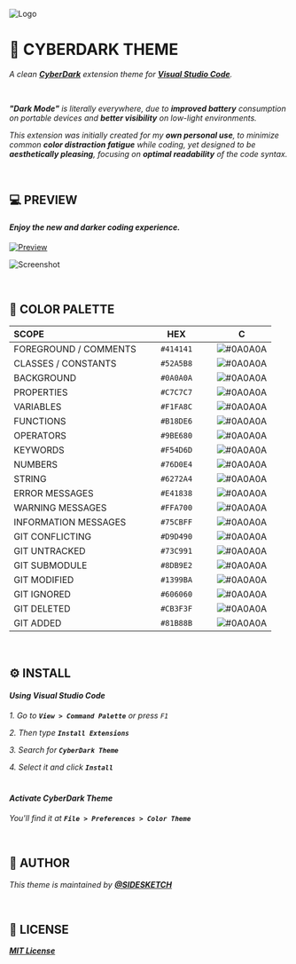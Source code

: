 
![Logo](https://i.imgur.com/qhmkbxu.png])


# 📱 **CYBERDARK THEME**

*A clean **[CyberDark](https://marketplace.visualstudio.com/items?itemName=SIDESKETCH.CYBERDARK-THEME&ssr=false#overview)** extension theme for **[Visual Studio Code](https://code.visualstudio.com/)**.*

 

***"Dark Mode"** is literally everywhere, due to **improved battery** consumption on portable devices and **better visibility** on low-light environments.*

*This extension was initially created for my **own personal use**, to minimize common **color distraction fatigue** while coding, yet designed to be **aesthetically pleasing**, focusing on **optimal readability** of the code syntax.*

 
## 💻 **PREVIEW**
#### *Enjoy the **new and darker** coding experience.*

[![Preview](https://img.shields.io/badge/CLICK%20TO%20PREVIEW%20THEME%20AT-VSCODE.DEV-E41838?style=for-the-badge&logo=visualstudiocode)](https://vscode.dev/theme/CYBERDARK-THEME)


![Screenshot](https://i.imgur.com/hv1Mn4s.png)

 
## 🎨 **COLOR PALETTE**

|**SCOPE**                 |     **HEX**     |**C**                                              |
|:-                        |:-:              |:-:                                                |
|FOREGROUND / COMMENTS     | `#414141`       |![#0A0A0A](https://placehold.co/5x5/414141/414141/)|
|CLASSES / CONSTANTS	   | `#52A5B8`       |![#0A0A0A](https://placehold.co/5x5/52A5B8/52A5B8/)|
|BACKGROUND		           | `#0A0A0A`       |![#0A0A0A](https://placehold.co/5x5/0A0A0A/0A0A0A/)|
|PROPERTIES		           | `#C7C7C7`       |![#0A0A0A](https://placehold.co/5x5/C7C7C7/C7C7C7/)|
|VARIABLES				   | `#F1FA8C`       |![#0A0A0A](https://placehold.co/5x5/F1FA8C/F1FA8C/)|
|FUNCTIONS		           | `#B18DE6`       |![#0A0A0A](https://placehold.co/5x5/B18DE6/B18DE6/)|
|OPERATORS				   | `#9BE680`       |![#0A0A0A](https://placehold.co/5x5/9BE680/9BE680/)|
|KEYWORDS				   | `#F54D6D`       |![#0A0A0A](https://placehold.co/5x5/F54D6D/F54D6D/)|
|NUMBERS				   | `#76D0E4`       |![#0A0A0A](https://placehold.co/5x5/76D0E4/76D0E4/)|
|STRING		               | `#6272A4`       |![#0A0A0A](https://placehold.co/5x5/6272A4/6272A4/)|
|ERROR MESSAGES			   | `#E41838`       |![#0A0A0A](https://placehold.co/5x5/E41838/E41838/)|
|WARNING MESSAGES		   | `#FFA700`       |![#0A0A0A](https://placehold.co/5x5/FFA700/FFA700/)|
|INFORMATION MESSAGES	   | `#75CBFF`       |![#0A0A0A](https://placehold.co/5x5/75CBFF/75CBFF/)|
|GIT CONFLICTING	       | `#D9D490`       |![#0A0A0A](https://placehold.co/5x5/D9D490/D9D490/)|
|GIT UNTRACKED			   | `#73C991`       |![#0A0A0A](https://placehold.co/5x5/73C991/73C991/)|
|GIT SUBMODULE			   | `#8DB9E2`       |![#0A0A0A](https://placehold.co/5x5/8DB9E2/8DB9E2/)|
|GIT MODIFIED			   | `#1399BA`       |![#0A0A0A](https://placehold.co/5x5/1399BA/1399BA/)|
|GIT IGNORED			   | `#606060`       |![#0A0A0A](https://placehold.co/5x5/606060/606060/)|
|GIT DELETED			   | `#CB3F3F`       |![#0A0A0A](https://placehold.co/5x5/CB3F3F/CB3F3F/)|
|GIT ADDED				   | `#81B88B`       |![#0A0A0A](https://placehold.co/5x5/81B88B/81B88B/)|

 
## ⚙️ **INSTALL**

#### *Using **Visual Studio Code***

*1. Go to **`View > Command Palette`** or press `F1`*

*2. Then type **`Install Extensions`***

*3. Search for **`CyberDark Theme`***

*4. Select it and click **`Install`***

#

#### *Activate **CyberDark** Theme*

*You'll find it at*
***`File > Preferences > Color Theme`***

 
## 👤 **AUTHOR**
*This theme is maintained by **[@SIDESKETCH](https://www.github.com/SIDESKETCH)***

 
## 📄 **LICENSE**

***[MIT License](https://github.com/SIDESKETCH/CyberDark-Theme/blob/main/License)***
